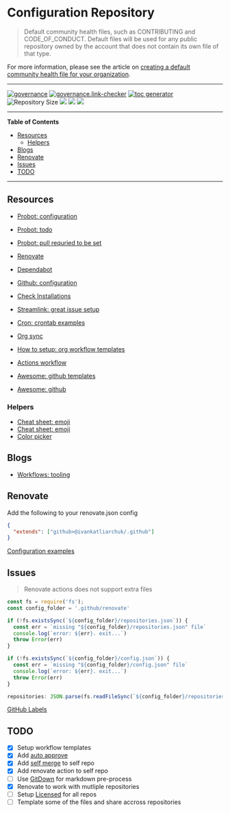 
# Configuration Repository

> Default community health files, such as CONTRIBUTING and CODE_OF_CONDUCT. Default files will be used for any public repository owned by the account that does not contain its own file of that type.

For more information, please see the article on [creating a default community health file for your organization](https://help.github.com/en/articles/creating-a-default-community-health-file-for-your-organization).

---

[![governance][governance-badge]][governance-action]
[![governance.link-checker][governance.link-checker.badge]][governance.link-checker.status]
[![toc generator][toc-badge]][toc-action]
![Repository Size](https://img.shields.io/github/repo-size/ivankatliarchuk/.github)
![](https://img.shields.io/github/commit-activity/m/ivankatliarchuk/.github)
![](https://img.shields.io/github/last-commit/ivankatliarchuk/.github)
[![](https://img.shields.io/github/license/ivankatliarchuk/.github)](https://github.com/ivankatliarchuk/.github/LICENCE)

---

<!-- START doctoc generated TOC please keep comment here to allow auto update -->
<!-- DON'T EDIT THIS SECTION, INSTEAD RE-RUN doctoc TO UPDATE -->
**Table of Contents**

- [Resources](#resources)
  - [Helpers](#helpers)
- [Blogs](#blogs)
- [Renovate](#renovate)
- [Issues](#issues)
- [TODO](#todo)

<!-- END doctoc generated TOC please keep comment here to allow auto update -->

---

## Resources

- [Probot: configuration](https://github.com/probot/probot-config)
- [Probot: todo](https://github.com/settings/installations/15936645)
- [Probot: pull requried to be set](https://wei.github.io/pull/)
- [Renovate](https://renovate.whitesourcesoftware.com)
- [Dependabot](https://dependabot.com/)
- [Github: configuration][1]

- [Check Installations](https://github.com/settings/installations)

- [Streamlink: great issue setup](https://github.com/streamlink/streamlink/issues/new/choose)
- [Cron: crontab examples](https://crontab.guru)

- [Org sync](https://github.com/marketplace/actions/github-organization-sync-er)
- [How to setup: org workflow templates][how-to-org-template]
- [Actions workflow](https://github.com/actions/starter-workflows)

- [Awesome: github templates](https://github.com/devspace/awesome-github-templates)
- [Awesome: github](https://github.com/phillipadsmith/awesome-github)

### Helpers

- [Cheat sheet: emoji](https://github.com/ikatyang/emoji-cheat-sheet)
- [Cheat sheet: emoji](https://gist.github.com/rxaviers/7360908)
- [Color picker](https://imagecolorpicker.com/color-code/9ca49e)

## Blogs

- [Workflows: tooling](https://github.com/anna-money/workflow-tools)

## Renovate

Add the following to your renovate.json config

```json
{
  "extends": ["github>@ivankatliarchuk/.github"]
}
```

[Configuration examples](https://github.com/ng-easy/renovate-config)

## Issues

> Renovate actions does not support extra files

```js
const fs = require('fs');
const config_folder = '.github/renovate'

if (!fs.existsSync(`${config_folder}/repositories.json`)) {
  const err = `missing "${config_folder}/repositories.json" file`
  console.log(`error: ${err}. exit...`)
  throw Error(err)
}

if (!fs.existsSync(`${config_folder}/config.json`)) {
  const err = `missing "${config_folder}/config.json" file`
  console.log(`error: ${err}. exit...`)
  throw Error(err)
}

repositories: JSON.parse(fs.readFileSync(`${config_folder}/repositories.json`), 'utf8'),
```

[GitHub Labels](https://github.com/ivankatliarchuk/.github/labels)

## TODO

- [X] Setup workflow templates
- [X] Add [auto approve][auto-approve]
- [X] Add [self merge][self-merge] to self repo
- [X] Add renovate action to self repo
- [ ] Use [GitDown](https://github.com/gajus/gitdown) for markdown pre-process
- [X] Renovate to work with mutliple repositories
- [ ] Setup [Licensed](https://github.com/github/licensed) for all repos
- [ ] Template some of the files and share accross repositories

<!-- resources -->
[1]: https://docs.github.com/en/communities/setting-up-your-project-for-healthy-contributions/creating-a-default-community-health-file
[governance-badge]: https://github.com/ivankatliarchuk/.github/actions/workflows/governance-bot.yml/badge.svg
[governance-action]: https://github.com/ivankatliarchuk/.github/actions/workflows/governance-bot.yml
[toc-badge]: https://github.com/ivankatliarchuk/.github/actions/workflows/toc.yml/badge.svg
[toc-action]: https://github.com/ivankatliarchuk/.github/actions/workflows/toc.yml
[sync-badge]: https://github.com/ivankatliarchuk/.github/actions/workflows/fork-sync.yml/badge.svg
[sync-action]: https://github.com/ivankatliarchuk/.github/actions/workflows/fork-sync.yml
[auto-approve]: https://github.com/search?o=desc&q=hmarr%2Fauto-approve-action+path%3A.github%2Fworkflows+language%3AYAML&s=&type=Code
[self-merge]: https://github.com/search?o=desc&q=orta%2Fcode-owner-self-merge+path%3A.github%2Fworkflows+language%3AYAML&s=&type=Code
[how-to-org-template]: https://docs.github.com/en/actions/learn-github-actions/sharing-workflows-with-your-organization
[governance.link-checker.badge]: https://github.com/ivankatliarchuk/.github/actions/workflows/governance.links-checker.yml/badge.svg
[governance.link-checker.status]: https://github.com/ivankatliarchuk/.github/actions/workflows/governance.links-checker.yml
[dependabot.docs]: https://docs.github.com/en/code-security/supply-chain-security/configuration-options-for-dependency-updates#about-the-dependabotyml-file
